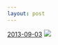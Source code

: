 ```yaml
---
layout: post
---
```


<p>
  <time><a href="/34">2013-09-03</a></time>
  <a href="/34"><img src="{{ site.assets_url }}/34-640.jpg" srcset="{{ site.assets_url }}/34-1280.jpg 1280w, {{ site.assets_url }}/34-960.jpg 960w, {{ site.assets_url }}/34-640.jpg 640w, {{ site.assets_url }}/34-320.jpg 320w" sizes="(min-width: 700px) 50vw, calc(100vw - 2rem)" /></a>
</p>
